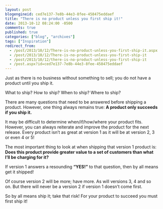 ```yaml
---
layout: post
blogengineid: ced7e137-7e8b-44e3-8fee-458475eddaef
title: "There is no product unless you first ship it!"
date: 2013-10-12 08:24:00 -0500
comments: true
published: true
categories: ["blog", "archives"]
tags: ["Inspiration"]
redirect_from: 
  - /post/2013/10/12/There-is-no-product-unless-you-first-ship-it.aspx
  - /post/2013/10/12/There-is-no-product-unless-you-first-ship-it
  - /post/2013/10/12/there-is-no-product-unless-you-first-ship-it
  - /post.aspx?id=ced7e137-7e8b-44e3-8fee-458475eddaef
---
```

<!-- more -->

Just as there is no business without something to sell; you do not have a product until you ship it.

What to ship? How to ship? When to ship? Where to ship?

There are many questions that need to be answered before shipping a product. However, one thing always remains true:
**A product only succeeds if you ship it.**

It may be difficult to determine when/if/how/where your product fits. However, you can always reiterate and improve the product for the next release. Every product isn&rsquo;t as great at version 1 as it will be at version 2, 3 or even 4 or 5!

The most important thing to look at when shipping that version 1 product is:
**Does this product provide greater value to a set of customers than what I&rsquo;ll be charging for it?**

If version 1 answers a resounding **&ldquo;YES!&rdquo;** to that question, then by all means get it shipped!

Of course version 2 will be more; have more. As will versions 3, 4 and so on. But there will never be a version 2 if version 1 doesn&rsquo;t come first.

So by all means ship it; take that risk! For your product to succeed you must first ship it!

